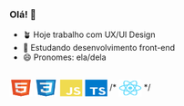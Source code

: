 ### Olá! 👋

- 🪴 Hoje trabalho com UX/UI Design
- 🌱 Estudando desenvolvimento front-end
- 😄 Pronomes: ela/dela

<div style="display: inline_block"><br>
  <img align="center" alt="HTML" height="30" width="40" src="https://raw.githubusercontent.com/devicons/devicon/master/icons/html5/html5-original.svg">
  <img align="center" alt="CSS" height="30" width="40" src="https://raw.githubusercontent.com/devicons/devicon/master/icons/css3/css3-original.svg">
  <img align="center" alt="Js" height="30" width="40" src="https://raw.githubusercontent.com/devicons/devicon/master/icons/javascript/javascript-plain.svg">
  <img align="center" alt="Ts" height="30" width="40" src="https://raw.githubusercontent.com/devicons/devicon/master/icons/typescript/typescript-plain.svg">
/*  <img align="center" alt="React" height="30" width="40" src="https://raw.githubusercontent.com/devicons/devicon/master/icons/react/react-original.svg"> */
</div>
